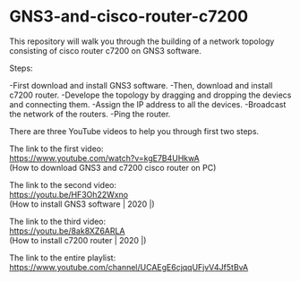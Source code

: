 # GNS3-and-cisco-router-c7200
This repository will walk you through the building of a network topology consisting of cisco router c7200 on GNS3 software.

Steps:

-First download and install GNS3 software.
-Then, download and install c7200 router.
-Develope the topology  by dragging and dropping the deviecs and connecting them.
-Assign the IP address to all the devices.
-Broadcast the network of the routers. 
-Ping the router.

There are three YouTube videos to help you through first two steps.

The link to the first video:<br>
https://www.youtube.com/watch?v=kgE7B4UHkwA<br>
(How to download GNS3 and c7200 cisco router on PC)


The link to the second video:<br>
https://youtu.be/HF3Oh22Wxno<br>
(How to install GNS3 software | 2020 |)


The link to the third video:<br>
https://youtu.be/8ak8XZ6ARLA<br>
(How to install c7200 router | 2020 |)


The link to the entire playlist:<bR>
https://www.youtube.com/channel/UCAEgE6cjqqUFjvV4Jf5tBvA
